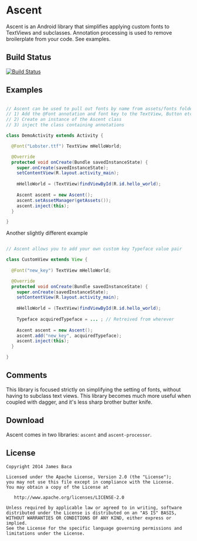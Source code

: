 Ascent
============

Ascent is an Android library that simplifies applying custom fonts to TextViews and subclasses.
Annotation processing is used to remove broilerplate from your code.  See examples.

Build Status
------------
[![Build Status](https://travis-ci.org/desertjim/ascent.svg?branch=master)](https://travis-ci.org/desertjim/ascent)

Examples
--------

```java

// Ascent can be used to pull out fonts by name from assets/fonts folder
// 1) Add the @Font annotation and font key to the TextView, Button etc member variable
// 2) Create an instance of the Ascent class
// 3) inject the class containing annotations

class DemoActivity extends Activity {

  @Font("Lobster.ttf") TextView mHelloWorld;

  @Override
  protected void onCreate(Bundle savedInstanceState) {
    super.onCreate(savedInstanceState);
    setContentView(R.layout.activity_main);
        
    mHelloWorld = (TextView)findViewById(R.id.hello_world);
        
    Ascent ascent = new Ascent();
    ascent.setAssetManager(getAssets());
    ascent.inject(this);
  }

}
```

Another slightly different example

```java

// Ascent allows you to add your own custom key Typeface value pair

class CustomView extends View {
  
  @Font("new_key") TextView mHelloWorld;

  @Override
  protected void onCreate(Bundle savedInstanceState) {
    super.onCreate(savedInstanceState);
    setContentView(R.layout.activity_main);
        
    mHelloWorld = (TextView)findViewById(R.id.hello_world);
    
    Typeface acquiredTypeface = ... ; // Retreived from wherever
    
    Ascent ascent = new Ascent();
    ascent.add("new_key", acquiredTypeface);
    ascent.inject(this);
  }

}
```

Comments
--------
This library is focused strictly on simplifying the setting of fonts, without having to subclass text views.  This library becomes much more useful when coupled with dagger, and it's less sharp brother butter knife. 


Download
--------

Ascent comes in two libraries: `ascent` and `ascent-processor`.


License
-------

    Copyright 2014 James Baca

    Licensed under the Apache License, Version 2.0 (the "License");
    you may not use this file except in compliance with the License.
    You may obtain a copy of the License at

       http://www.apache.org/licenses/LICENSE-2.0

    Unless required by applicable law or agreed to in writing, software
    distributed under the License is distributed on an "AS IS" BASIS,
    WITHOUT WARRANTIES OR CONDITIONS OF ANY KIND, either express or implied.
    See the License for the specific language governing permissions and
    limitations under the License.
